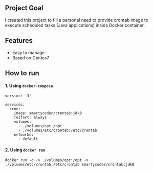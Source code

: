 

## Project Goal

I created this project to fill a personal need to provide crontab image to execute scheduled tasks (Java applications) inside Docker container.

## Features

- Easy to manage
- Based on Centos7

## How to run

#### 1. Using ```docker-compose```

```console
version: '3'

services:
  cron:
    image: smartycoder/crontab:jdk8
    restart: always
    volumes:
      - ./volumes/opt:/opt
      - ./volumes/etc/crontab:/etc/crontab
    networks:
      - default
```

#### 2. Using ```docker run```

```console
docker run -d -v ./volumes/opt:/opt -v ./volumes/etc/crontab:/etc/crontab smartycoder/crontab:jdk8
```
